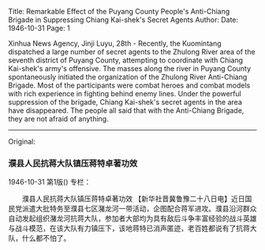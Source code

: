 Title: Remarkable Effect of the Puyang County People's Anti-Chiang Brigade in Suppressing Chiang Kai-shek's Secret Agents
Author:
Date: 1946-10-31
Page: 1

Xinhua News Agency, Jinji Luyu, 28th - Recently, the Kuomintang dispatched a large number of secret agents to the Zhulong River area of the seventh district of Puyang County, attempting to coordinate with Chiang Kai-shek's army's offensive. The masses along the river in Puyang County spontaneously initiated the organization of the Zhulong River Anti-Chiang Brigade. Most of the participants were combat heroes and combat models with rich experience in fighting behind enemy lines. Under the powerful suppression of the brigade, Chiang Kai-shek's secret agents in the area have disappeared. The people all said that with the Anti-Chiang Brigade, they are not afraid of anything.



<hr /> 

Original: 


### 濮县人民抗蒋大队镇压蒋特卓著功效

1946-10-31
第1版()
专栏：

　　濮县人民抗蒋大队镇压蒋特卓著功效
    【新华社晋冀鲁豫二十八日电】近日国民党派遣大批特务至濮县七区潴龙河一带活动，企图配合蒋军进攻。濮县沿河群众自动发起组织潴龙河抗蒋大队，参加者大部均为具有敌后斗争丰富经验的战斗英雄与战斗模范，在该大队有力镇压下，该地蒋特已消声匿迹，老百姓都说有了抗蒋大队，什么都不怕了。
